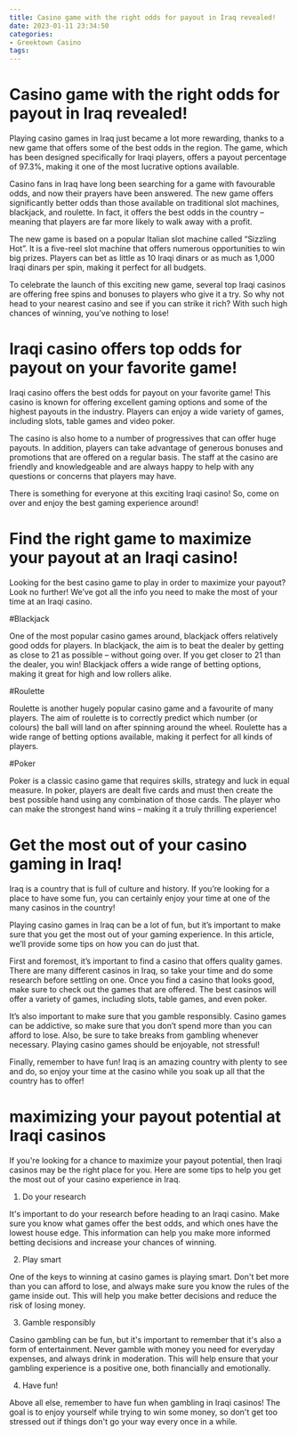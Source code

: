 ```yaml
---
title: Casino game with the right odds for payout in Iraq revealed!
date: 2023-01-11 23:34:50
categories:
- Greektown Casino
tags:
---
```



#  Casino game with the right odds for payout in Iraq revealed!

Playing casino games in Iraq just became a lot more rewarding, thanks to a new game that offers some of the best odds in the region. The game, which has been designed specifically for Iraqi players, offers a payout percentage of 97.3%, making it one of the most lucrative options available.

Casino fans in Iraq have long been searching for a game with favourable odds, and now their prayers have been answered. The new game offers significantly better odds than those available on traditional slot machines, blackjack, and roulette. In fact, it offers the best odds in the country – meaning that players are far more likely to walk away with a profit.

The new game is based on a popular Italian slot machine called “Sizzling Hot”. It is a five-reel slot machine that offers numerous opportunities to win big prizes. Players can bet as little as 10 Iraqi dinars or as much as 1,000 Iraqi dinars per spin, making it perfect for all budgets.

To celebrate the launch of this exciting new game, several top Iraqi casinos are offering free spins and bonuses to players who give it a try. So why not head to your nearest casino and see if you can strike it rich? With such high chances of winning, you’ve nothing to lose!

#  Iraqi casino offers top odds for payout on your favorite game!

Iraqi casino offers the best odds for payout on your favorite game! This casino is known for offering excellent gaming options and some of the highest payouts in the industry. Players can enjoy a wide variety of games, including slots, table games and video poker.

The casino is also home to a number of progressives that can offer huge payouts. In addition, players can take advantage of generous bonuses and promotions that are offered on a regular basis. The staff at the casino are friendly and knowledgeable and are always happy to help with any questions or concerns that players may have.

There is something for everyone at this exciting Iraqi casino! So, come on over and enjoy the best gaming experience around!

#  Find the right game to maximize your payout at an Iraqi casino!

Looking for the best casino game to play in order to maximize your payout? Look no further! We’ve got all the info you need to make the most of your time at an Iraqi casino.

#Blackjack

One of the most popular casino games around, blackjack offers relatively good odds for players. In blackjack, the aim is to beat the dealer by getting as close to 21 as possible – without going over. If you get closer to 21 than the dealer, you win! Blackjack offers a wide range of betting options, making it great for high and low rollers alike.

#Roulette

Roulette is another hugely popular casino game and a favourite of many players. The aim of roulette is to correctly predict which number (or colours) the ball will land on after spinning around the wheel. Roulette has a wide range of betting options available, making it perfect for all kinds of players.

#Poker

Poker is a classic casino game that requires skills, strategy and luck in equal measure. In poker, players are dealt five cards and must then create the best possible hand using any combination of those cards. The player who can make the strongest hand wins – making it a truly thrilling experience!

#  Get the most out of your casino gaming in Iraq!

Iraq is a country that is full of culture and history. If you’re looking for a place to have some fun, you can certainly enjoy your time at one of the many casinos in the country!

Playing casino games in Iraq can be a lot of fun, but it’s important to make sure that you get the most out of your gaming experience. In this article, we’ll provide some tips on how you can do just that.

First and foremost, it’s important to find a casino that offers quality games. There are many different casinos in Iraq, so take your time and do some research before settling on one. Once you find a casino that looks good, make sure to check out the games that are offered. The best casinos will offer a variety of games, including slots, table games, and even poker.

It’s also important to make sure that you gamble responsibly. Casino games can be addictive, so make sure that you don’t spend more than you can afford to lose. Also, be sure to take breaks from gambling whenever necessary. Playing casino games should be enjoyable, not stressful!

Finally, remember to have fun! Iraq is an amazing country with plenty to see and do, so enjoy your time at the casino while you soak up all that the country has to offer!

#  maximizing your payout potential at Iraqi casinos

If you're looking for a chance to maximize your payout potential, then Iraqi casinos may be the right place for you. Here are some tips to help you get the most out of your casino experience in Iraq.

1. Do your research

It's important to do your research before heading to an Iraqi casino. Make sure you know what games offer the best odds, and which ones have the lowest house edge. This information can help you make more informed betting decisions and increase your chances of winning.

2. Play smart

One of the keys to winning at casino games is playing smart. Don't bet more than you can afford to lose, and always make sure you know the rules of the game inside out. This will help you make better decisions and reduce the risk of losing money.

3. Gamble responsibly

Casino gambling can be fun, but it's important to remember that it's also a form of entertainment. Never gamble with money you need for everyday expenses, and always drink in moderation. This will help ensure that your gambling experience is a positive one, both financially and emotionally.

4. Have fun!

Above all else, remember to have fun when gambling in Iraqi casinos! The goal is to enjoy yourself while trying to win some money, so don't get too stressed out if things don't go your way every once in a while.